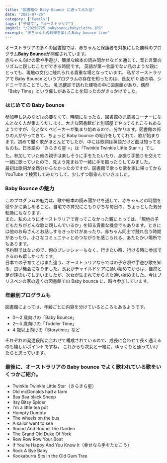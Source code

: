 ```yaml
---
title: "図書館の Baby Bounce に通ってみた話"
date: "2025-07-25"
category: ["Family"]
tags: ["子育て", "オーストラリア"]
imgUrl: "/20250725_babybouce/babycloths.JPG"
excerpt: "赤ちゃんとの時間を楽しむBaby bounce time"
---
```


オーストラリアの多くの図書館では、赤ちゃんと保護者を対象にした無料のプログラム**Baby Bounce**が開催されています。  
赤ちゃん向けの歌や手遊び、簡単な絵本の読み聞かせなどを通じて、音と言葉のリズムに親しむことができる時間です。
英語が第一言語でない私のような親にとっても、現地の文化に触れられる貴重な場となっています。
私がオーストラリアで Baby Bounce というプログラムの存在を知ったのは、長女が 0 歳の頃、シドニーでのことでした。
乳児健診で訪れた建物の中に図書館があり、偶然「Baby Time」という催しがあることを知ったのがきっかけでした。

### はじめての Baby Bounce

参加申し込みなどは必要なくて、時間になったら、図書館の児童書コーナーになんとなく人が集まりだします。大きな図書館だと別部屋でやってるところもあるようですが、何となくベビーカーが集まり始めるので、分かります。図書館の係りの人がやってきて、ちょっと Baby bounce の紹介をしてくれて、歌が始まります。初めて聞く歌がほとんどでしたが、中には歌詞は英語だけど曲は知ってるものも。日本語の「きらきら星 ⭐」は「Twinkle Twinkle Little Star ⭐」でした。参加していた他の親子は楽しそうに手をたたいたり、身振り手振りを交えて一緒に歌っていたので、見よう見まねで一緒に手を振ったりしてみました。  
最初は歌詞が全然分からなかったのですが、図書館で歌った歌を家に帰ってから YouTube で検索してみたりして、少しずつ馴染んでいきました。

### Baby Bounce の魅力

このプログラムの魅力は、歌や絵本の読み聞かせを通して、赤ちゃんとの時間を穏やかに楽しめること。自宅での育児にこもりがちな毎日の、ちょっとした気分転換にもなります。  
また、私のようにオーストラリアで育ってこなかった親にとっては、「現地の子どもたちがどんな歌に親しんでいるか」を知る貴重な機会でもあります。ときには他のお母さんとお話しするきっかけがあったり、赤ちゃん同士で触れ合う時間があったり。小さなコミュニティとのつながりを感じられる、あたたかい場所でもあります。  
予約制ではないので、何のプレッシャーもなく、行きたい時、行ける時に参加できるのも嬉しかったです。  
日本での子育てとはまた違う、オーストラリアならではの子守唄や手遊び歌を知る、良い機会になりました。長女がチャイルドケアに通い始めてからは、自然と足が遠のいてしまいましたが、次女が生まれてからまた通い始めました。今はブリスベンの家の近くの図書館での Baby bounce に、時々参加しています。

### 年齢別プログラムも

図書館によっては、年齢ごとに内容を分けているところもあるようです。

- 0〜2 歳向けの「Baby Bounce」
- 2〜5 歳向けの「Toddler Time」
- 4 歳以上向けの「Storytime」など

それぞれの発達段階に合わせて構成されているので、成長に合わせて長く通えるのも嬉しいポイントですね。
これからも次女と一緒に、ゆっくりと通っていけたらと思っています。

### 最後に、オーストラリアの Baby bounce でよく歌われている歌をいくつかご紹介。

- Twinkle Twinkle Little Star（きらきら星）
- Old mcDonalds had a farm
- Baa Baa black Sheep
- Itsy Bitsy Spider
- I'm a little tea pot
- Humpty Dumpty
- The wheels on the bus
- A sailor went to sea
- Round And Round The Garden
- The Grand Old Duke Of York
- Row Row Row Your Boat
- If You're Happy And You Know It（幸せなら手をたたこう）
- Rock A Bye Baby
- Kookaburra Sits in the Old Gum Tree

